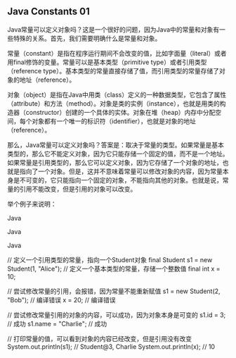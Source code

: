 ## Java Constants 01

Java常量可以定义对象吗？这是一个很好的问题，因为Java中的常量和对象有一些特殊的关系。首先，我们需要明确什么是常量和对象。

常量（constant）是指在程序运行期间不会改变的值，比如字面量（literal）或者用final修饰的变量。常量可以是基本类型（primitive type）或者引用类型（reference type）。基本类型的常量直接存储了值，而引用类型的常量存储了对象的地址（reference）。

对象（object）是指在Java中用类（class）定义的一种数据类型，它包含了属性（attribute）和方法（method）。对象是类的实例（instance），也就是用类的构造器（constructor）创建的一个具体的实体。对象在堆（heap）内存中分配空间，每个对象都有一个唯一的标识符（identifier），也就是对象的地址（reference）。

那么，Java常量可以定义对象吗？答案是：取决于常量的类型。如果常量是基本类型的，那么它不能定义对象，因为它只能存储一个固定的值，而不是一个地址。如果常量是引用类型的，那么它可以定义对象，因为它存储了一个对象的地址，也就是指向了一个对象。但是，这并不意味着常量可以修改对象的内容，因为常量本身是不可变的，它只能指向一个固定的对象，不能指向其他的对象。也就是说，常量的引用不能改变，但是引用的对象可以改变。

举个例子来说明：

Java

Java

Java

// 定义一个引用类型的常量，指向一个Student对象
final Student s1 = new Student(1, "Alice");
// 定义一个基本类型的常量，存储一个整数值
final int x = 10;

// 尝试修改常量的引用，会报错，因为常量不能重新赋值
s1 = new Student(2, "Bob"); // 编译错误
x = 20; // 编译错误

// 尝试修改常量引用的对象的内容，可以成功，因为对象本身是可变的
s1.id = 3; // 成功
s1.name = "Charlie"; // 成功

// 打印常量的值，可以看到对象的内容已经改变，但是引用没有改变
System.out.println(s1); // Student@3, Charlie
System.out.println(x); // 10